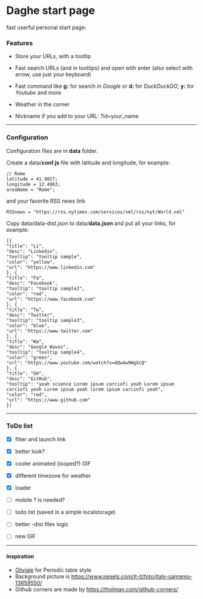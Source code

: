 
# Daghe start page

fast userful personal start page:

  

###  Features

  

- Store your URLs, with a tooltip

- Fast search URLs (and in tooltips) and open with enter (also select with arrow, use just your keyboard)

- Fast command like **g:** for search in *Google* or **d:** for *DuckDuckGO*, **y:** for *Youtube* and more

- Weather in the corner

- Nickname if you add to your URL: ?id=your_name

  

---

  

###  Configuration

Configuration files are in **data** folder.

  
Create a data/**conf.js** file with latitude and longitude, for example:

  

    // Rome
    latitude = 41.9027;
    longitude = 12.4963;
    areaName = "Rome";

  

and your favorite RSS news link

  

    RSSnews = "https://rss.nytimes.com/services/xml/rss/nyt/World.xml"

  


Copy data/data-dist.json to data/**data.json** and put all your links, for example:

    [{
    "title": "Li",
    "desc": "Linkedin",
    "tooltip": "tooltip sample",
    "color": "yellow",
    "url": "https://www.linkedin.com"
    }, {
    "title": "Fa",
    "desc": "Facebook",
    "tooltip": "tooltip sample2",
    "color": "red",
    "url": "https://www.facebook.com"
    }, {
    "title": "Tw",
    "desc": "Twitter",
    "tooltip": "tooltip sample3",
    "color": "blue",
    "url": "https://www.twitter.com"
    }, {
    "title": "Wa",
    "desc": "Google Waves",
    "tooltip": "tooltip sample4",
    "color": "green",
    "url": "https://www.youtube.com/watch?v=dQw4w9WgXcQ"
    }, {
    "title": "GH",
    "desc": "GitHub",
    "tooltip": "yeah science Lorem ipsum carciofi yeah Lorem ipsum carciofi yeah Lorem ipsum yeah lorem ipsum carciofi yeah",
    "color": "red",
    "url": "https://www.github.com"
    }]

  
  

----

  

###  ToDo list

 - [x] filter and launch link
 - [x] better look?
 - [x] cooler animated (looped?) GIF
 - [x] different timezone for weather
 - [x] loader
 - [ ] mobile ? is needed?
 - [ ] todo list (saved in a simple localstorage)
 - [ ] better -dist files logic
 - [ ] new GIF

  

----

  

####  Inspiration

- [Oliviale](https://github.com/oliviale) for Periodic table style
- Background picture is https://www.pexels.com/it-it/foto/italy-sanremo-13659550/
- Github corners are made by https://tholman.com/github-corners/